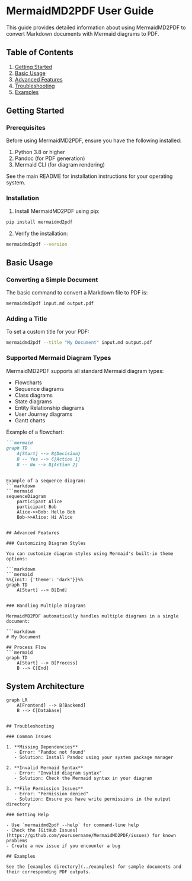 # MermaidMD2PDF User Guide

This guide provides detailed information about using MermaidMD2PDF to convert Markdown documents with Mermaid diagrams to PDF.

## Table of Contents

1. [Getting Started](#getting-started)
2. [Basic Usage](#basic-usage)
3. [Advanced Features](#advanced-features)
4. [Troubleshooting](#troubleshooting)
5. [Examples](#examples)

## Getting Started

### Prerequisites

Before using MermaidMD2PDF, ensure you have the following installed:

1. Python 3.8 or higher
2. Pandoc (for PDF generation)
3. Mermaid CLI (for diagram rendering)

See the main README for installation instructions for your operating system.

### Installation

1. Install MermaidMD2PDF using pip:
```bash
pip install mermaidmd2pdf
```

2. Verify the installation:
```bash
mermaidmd2pdf --version
```

## Basic Usage

### Converting a Simple Document

The basic command to convert a Markdown file to PDF is:

```bash
mermaidmd2pdf input.md output.pdf
```

### Adding a Title

To set a custom title for your PDF:

```bash
mermaidmd2pdf --title "My Document" input.md output.pdf
```

### Supported Mermaid Diagram Types

MermaidMD2PDF supports all standard Mermaid diagram types:

- Flowcharts
- Sequence diagrams
- Class diagrams
- State diagrams
- Entity Relationship diagrams
- User Journey diagrams
- Gantt charts

Example of a flowchart:
```markdown
```mermaid
graph TD
    A[Start] --> B{Decision}
    B -- Yes --> C[Action 1]
    B -- No --> D[Action 2]
```
```

Example of a sequence diagram:
```markdown
```mermaid
sequenceDiagram
    participant Alice
    participant Bob
    Alice->>Bob: Hello Bob
    Bob->>Alice: Hi Alice
```
```

## Advanced Features

### Customizing Diagram Styles

You can customize diagram styles using Mermaid's built-in theme options:

```markdown
```mermaid
%%{init: {'theme': 'dark'}}%%
graph TD
    A[Start] --> B[End]
```
```

### Handling Multiple Diagrams

MermaidMD2PDF automatically handles multiple diagrams in a single document:

```markdown
# My Document

## Process Flow
```mermaid
graph TD
    A[Start] --> B[Process]
    B --> C[End]
```

## System Architecture
```mermaid
graph LR
    A[Frontend] --> B[Backend]
    B --> C[Database]
```
```

## Troubleshooting

### Common Issues

1. **Missing Dependencies**
   - Error: "Pandoc not found"
   - Solution: Install Pandoc using your system package manager

2. **Invalid Mermaid Syntax**
   - Error: "Invalid diagram syntax"
   - Solution: Check the Mermaid syntax in your diagram

3. **File Permission Issues**
   - Error: "Permission denied"
   - Solution: Ensure you have write permissions in the output directory

### Getting Help

- Use `mermaidmd2pdf --help` for command-line help
- Check the [GitHub Issues](https://github.com/yourusername/MermaidMD2PDF/issues) for known problems
- Create a new issue if you encounter a bug

## Examples

See the [examples directory](../examples) for sample documents and their corresponding PDF outputs.
